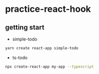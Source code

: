# practice-react-hook

## getting start

- simple-todo

```bash
yarn create react-app simple-todo
```

- ts-todo

```bash
npx create-react-app my-app --typescript
```
